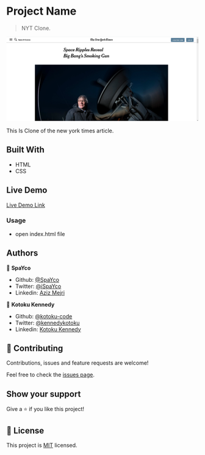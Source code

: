 # Project Name

> NYT Clone.

![screenshot](./demo.png)

This Is Clone of the new york times article.

## Built With

- HTML
- CSS

## Live Demo

[Live Demo Link](https://raw.githack.com/Spayco/NYT-Clone/master/index.html)


### Usage

- open index.html file



## Authors

👤 **SpaYco**

- Github: [@SpaYco](https://github.com/SpaYco)
- Twitter: [@iSpaYco](https://twitter.com/iSpaYco)
- Linkedin: [Aziz Mejri](https://www.linkedin.com/in/spayco/)

👤 **Kotoku Kennedy**

- Github: [@kotoku-code](https://github.com/kotoku-code)
- Twitter: [@kennedykotoku](https://twitter.com/kennedykotoku)
- Linkedin: [Kotoku Kennedy](www.linkedin.com/in/kotoku-kennedy-5b04a9128)

## 🤝 Contributing

Contributions, issues and feature requests are welcome!

Feel free to check the [issues page](issues/).

## Show your support

Give a ⭐️ if you like this project!
## 📝 License

This project is [MIT](LICENSE) licensed.
